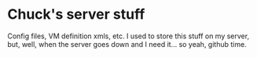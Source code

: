 # Chuck's server stuff

Config files, VM definition xmls, etc. I used to store this stuff on my server, but, well, when the server goes down and I need it... so yeah, github time.